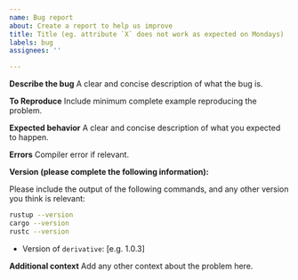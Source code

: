 ```yaml
---
name: Bug report
about: Create a report to help us improve
title: Title (eg. attribute `X` does not work as expected on Mondays)
labels: bug
assignees: ''

---
```


**Describe the bug**
A clear and concise description of what the bug is.

**To Reproduce**
Include minimum complete example reproducing the problem.

**Expected behavior**
A clear and concise description of what you expected to happen.

**Errors**
Compiler error if relevant.

**Version (please complete the following information):**

Please include the output of the following commands, and any other version you think is relevant:

```sh
rustup --version
cargo --version
rustc --version
```
 - Version of `derivative`: [e.g. 1.0.3]

**Additional context**
Add any other context about the problem here.
